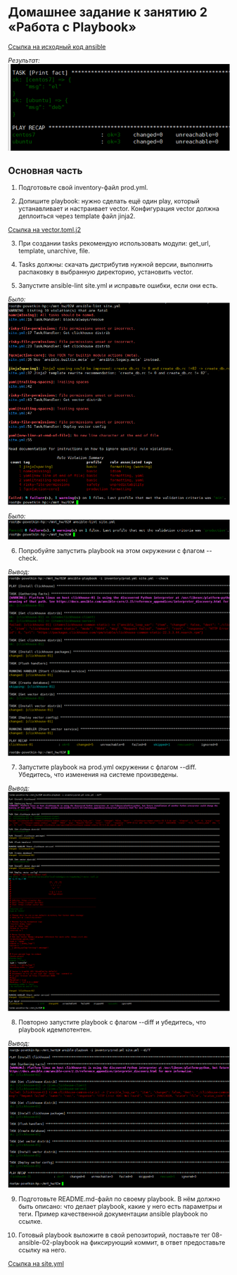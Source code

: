 # Домашнее задание к занятию 2 «Работа с Playbook»

[Ссылка на исходный код ansible](./home_work/mnt_02/)

*Результат:*
![mnt1-task4-1](./home_work/mnt_01/screenshots/Screenshot_4.png)

## Основная часть

1. Подготовьте свой inventory-файл prod.yml.

2. Допишите playbook: нужно сделать ещё один play, который устанавливает и настраивает vector. Конфигурация vector должна деплоиться через template файл jinja2.

[Ссылка на vector.toml.j2](./home_work/mnt_02/templates/vector.toml.j2)

3. При создании tasks рекомендую использовать модули: get_url, template, unarchive, file.

4. Tasks должны: скачать дистрибутив нужной версии, выполнить распаковку в выбранную директорию, установить vector.

5. Запустите ansible-lint site.yml и исправьте ошибки, если они есть.

*Было:*
![mnt2-task5-1](./home_work/mnt_02/screenshots/Screenshot_5.png)

*Было:*
![mnt2-task5-2](./home_work/mnt_02/screenshots/Screenshot_5_fixed.png)

6. Попробуйте запустить playbook на этом окружении с флагом --check.

*Вывод:*
![mnt2-task6-1](./home_work/mnt_02/screenshots/Screenshot_6.png)

7. Запустите playbook на prod.yml окружении с флагом --diff. Убедитесь, что изменения на системе произведены.

*Вывод:*
![mnt2-task7-1](./home_work/mnt_02/screenshots/Screenshot_7.png)

8. Повторно запустите playbook с флагом --diff и убедитесь, что playbook идемпотентен.

*Вывод:*
![mnt2-task8-1](./home_work/mnt_02/screenshots/Screenshot_8.png)

9. Подготовьте README.md-файл по своему playbook. В нём должно быть описано: что делает playbook, какие у него есть параметры и теги. Пример качественной документации ansible playbook по ссылке.

10. Готовый playbook выложите в свой репозиторий, поставьте тег 08-ansible-02-playbook на фиксирующий коммит, в ответ предоставьте ссылку на него.

[Ссылка на site.yml](./home_work/mnt_02/site.yml)


